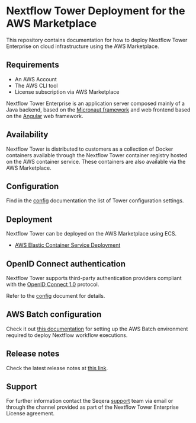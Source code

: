 # Nextflow Tower Deployment for the AWS Marketplace

This repository contains documentation for how to deploy Nextflow Tower Enterprise on cloud infrastructure using the AWS Marketplace. 

## Requirements 

* An AWS Account
* The AWS CLI tool
* License subscription via AWS Marketplace

Nextflow Tower Enterprise is an application server composed mainly of a Java backend, based on 
the [Micronaut framework](https://micronaut.io/) and web frontend based on the [Angular](https://angular.io/)
web framework. 

## Availability 

Nextflow Tower is distributed to customers as a collection of Docker containers available through the Nextflow Tower 
container registry hosted on the AWS container service. These containers are also available via the AWS Marketplace.

## Configuration 

Find in the [config](config.md) documentation the list of Tower configuration settings.

## Deployment 

Nextflow Tower can be deployed on the AWS Marketplace using ECS.

* [AWS Elastic Container Service Deployment](ecs/README.md)

## OpenID Connect authentication 

Nextflow Tower supports third-party authentication providers compliant with 
the [OpenID Connect 1.0](https://openid.net/connect/) protocol. 

Refer to the [config](config.md#openid-connect-related-variables) document for details.

## AWS Batch configuration 

Check it out [this documentation](aws-batch/README.md) for setting up the AWS Batch environment required 
to deploy Nextflow workflow executions. 

## Release notes

Check the latest release notes at [this link](release-notes-20.12.md).

## Support 

For further information contact the Seqera [support](mailto:support@seqera.io) team via email or through the channel provided as part of the Nextflow Tower Enterprise License agreement.
